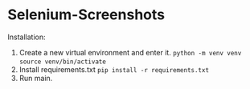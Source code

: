 # Selenium-Screenshots
Installation:

1. Create a new virtual environment and enter it. 
  ```python -m venv venv```
  ```source venv/bin/activate```
2. Install requirements.txt
   ```pip install -r requirements.txt```
3. Run main.
